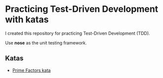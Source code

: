 # Practicing Test-Driven Development with katas

I created this repository for practicing Test-Driven Development (TDD).

Use **nose** as the unit testing framework.

## Katas
* [Prime Factors kata](http://butunclebob.com/ArticleS.UncleBob.ThePrimeFactorsKata)